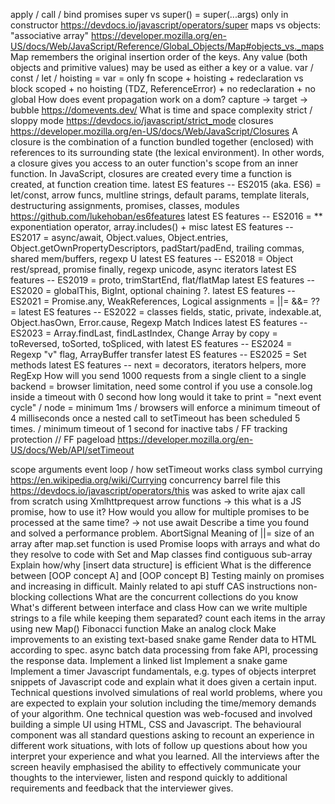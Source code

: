 apply / call / bind
promises
super vs super() = super(...args) only in constructor https://devdocs.io/javascript/operators/super
maps vs objects: "associative array" https://developer.mozilla.org/en-US/docs/Web/JavaScript/Reference/Global_Objects/Map#objects_vs._maps Map remembers the original insertion order of the keys. Any value (both objects and primitive values) may be used as either a key or a value.
var / const / let / hoisting = var = only fn scope + hoisting + redeclaration vs block scoped + no hoisting (TDZ, ReferenceError) + no redeclaration + no global
How does event propagation work on a dom? capture -> target -> bubble https://domevents.dev/
What is time and space complexity
strict / sloppy mode https://devdocs.io/javascript/strict_mode
closures https://developer.mozilla.org/en-US/docs/Web/JavaScript/Closures A closure is the combination of a function bundled together (enclosed) with references to its surrounding state (the lexical environment). In other words, a closure gives you access to an outer function's scope from an inner function. In JavaScript, closures are created every time a function is created, at function creation time.
latest ES features -- ES2015 (aka. ES6) = let/const, arrow funcs, multline strings, default params, template literals, destructuring assignments, promises, classes, modules https://github.com/lukehoban/es6features
latest ES features -- ES2016 = ** exponentiation operator, array.includes() + misc
latest ES features -- ES2017 = async/await, Object.values, Object.entries, Object.getOwnPropertyDescriptors, padStart/padEnd, trailing commas, shared mem/buffers, regexp U
latest ES features -- ES2018 = Object rest/spread, promise finally, regexp unicode, async iterators
latest ES features -- ES2019 = proto, trimStartEnd, flat/flatMap
latest ES features -- ES2020 = globalThis, BigInt, optional chaining ?.
latest ES features -- ES2021 = Promise.any, WeakReferences, Logical assignments = ||= &&= ??=
latest ES features -- ES2022 = classes fields, static, private,  indexable.at, Object.hasOwn, Error.cause, Regexp Match Indices
latest ES features -- ES2023 = Array.findLast, findLastIndex, Change Array by copy = toReversed, toSorted, toSpliced, with
latest ES features -- ES2024 = Regexp "v" flag, ArrayBuffer transfer
latest ES features -- ES2025 = Set methods
latest ES features -- next = decorators, iterators helpers, more RegExp
How will you send 1000 requests from a single client to a single backend = browser limitation, need some control
if you use a console.log inside a timeout with 0 second how long would it take to print = "next event cycle" / node = minimum 1ms / browsers will enforce a minimum timeout of 4 milliseconds once a nested call to setTimeout has been scheduled 5 times. / minimum timeout of 1 second for inactive tabs / FF tracking protection // FF pageload https://developer.mozilla.org/en-US/docs/Web/API/setTimeout


scope
arguments
event loop / how setTimeout works
class
symbol
currying https://en.wikipedia.org/wiki/Currying
concurrency
barrel file
this https://devdocs.io/javascript/operators/this
was asked to write ajax call from scratch using Xmlhttprequest
arrow functions -> this
what is a JS promise, how to use it?
How would you allow for multiple promises to be processed at the same time? -> not use await
Describe a time you found and solved a performance problem.
AbortSignal
Meaning of ||=
size of an array after map.set function is used
Promise loops with arrays and what do they resolve to
code with Set and Map classes
find contiguous sub-array
Explain how/why [insert data structure] is efficient
What is the difference between [OOP concept A] and [OOP concept B]
Testing mainly on promises and increasing in difficult. Mainly related to api stuff
CAS instructions
non-blocking collections
What are the concurrent collections do you know
What's different between interface and class
How can we write multiple strings to a file while keeping them separated?
count each items in the array using new Map()
Fibonacci function
Make an analog clock
Make improvements to an existing text-based snake game
Render data to HTML according to spec.
async batch data processing from fake API, processing the response data.
Implement a linked list
Implement a snake game
Implement a timer
Javascript fundamentals, e.g. types of objects
interpret snippets of Javascript code and explain what it does given a certain input.
Technical questions involved simulations of real world problems, where you are expected to explain your solution including the time/memory demands of your algorithm. One technical question was web-focused and involved building a simple UI using HTML, CSS and Javascript. The behavioural component was all standard questions asking to recount an experience in different work situations, with lots of follow up questions about how you interpret your experience and what you learned. All the interviews after the screen heavily emphasised the ability to effectively communicate your thoughts to the interviewer, listen and respond quickly to additional requirements and feedback that the interviewer gives.
